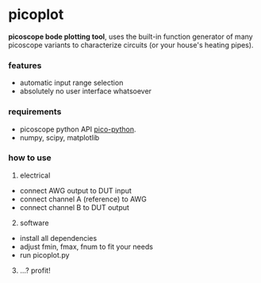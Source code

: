 picoplot
====
**picoscope bode plotting tool**, uses the built-in function generator of many picoscope variants to characterize circuits (or your house's heating pipes).

### features
- automatic input range selection
- absolutely no user interface whatsoever

### requirements
- picoscope python API [pico-python](https://github.com/colinoflynn/pico-python).
- numpy, scipy, matplotlib

### how to use
1. electrical  
 * connect AWG output to DUT input
 * connect channel A (reference) to AWG
 * connect channel B to DUT output
2. software
 * install all dependencies
 * adjust fmin, fmax, fnum to fit your needs
 * run picoplot.py
3. ...? profit!
